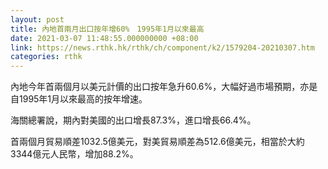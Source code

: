 ```yaml
---
layout: post
title: 內地首兩月出口按年增60%　1995年1月以來最高
date: 2021-03-07 11:48:55.000000000 +08:00
link: https://news.rthk.hk/rthk/ch/component/k2/1579204-20210307.htm
categories: rthk
---
```


內地今年首兩個月以美元計價的出口按年急升60.6%，大幅好過市場預期，亦是自1995年1月以來最高的按年增速。

海關總署說，期內對美國的出口增長87.3%，進口增長66.4%。

首兩個月貿易順差1032.5億美元，對美貿易順差為512.6億美元，相當於大約3344億元人民幣，增加88.2%。
